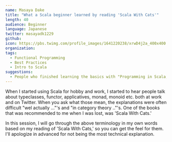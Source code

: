 ```yaml
---
name: Masaya Dake
title: "What a Scala beginner learned by reading 'Scala With Cats'"
length: 40
audience: Beginner
language: Japanese
twitter: masayadk1229
github: 
icon: https://pbs.twimg.com/profile_images/1641220238/xrwD4j2a_400x400
organization: 
tags:
  - Functional Programming
  - Best Practices
  - Intro to Scala
suggestions:
  - People who finished learning the basics with "Programming in Scala," and are interested in functional way of thinking.
---
```

When I started using Scala for hobby and work, I started to hear people talk about typeclasses, functor, applicatives, monad, monoid etc. both at work and on Twitter. When you ask what those mean, the explanations were often difficult "wel actually ..."'s and "in category theory .."'s. One of the books that was recommended to me when I was lost, was 'Scala With Cats.'

In this session, I will go through the above terminology in my own words based on my reading of 'Scala With Cats,' so you can get the feel for them. I'll apologize in advanced for not being the most technical explanation.
